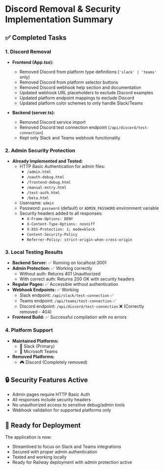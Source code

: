 # Discord Removal & Security Implementation Summary

## ✅ Completed Tasks

### 1. Discord Removal
- **Frontend (App.tsx):**
  - Removed Discord from platform type definitions (`'slack' | 'teams'` only)
  - Removed Discord from platform selector buttons
  - Removed Discord webhook help section and documentation
  - Updated webhook URL placeholders to exclude Discord examples
  - Updated platform endpoint mappings to exclude Discord
  - Updated platform color schemes to only handle Slack/Teams

- **Backend (server.ts):**
  - Removed Discord service import
  - Removed Discord test connection endpoint (`/api/discord/test-connection`)
  - Kept only Slack and Teams webhook functionality

### 2. Admin Security Protection
- **Already Implemented and Tested:**
  - HTTP Basic Authentication for admin files:
    - `/admin.html`
    - `/oauth-debug.html` 
    - `/frontend-debug.html`
    - `/manual-entry.html`
    - `/test-auth.html`
    - `/beta.html`
  - Username: `admin`
  - Password: `password` (default) or `ADMIN_PASSWORD` environment variable
  - Security headers added to all responses:
    - `X-Frame-Options: DENY`
    - `X-Content-Type-Options: nosniff`
    - `X-XSS-Protection: 1; mode=block`
    - `Content-Security-Policy`
    - `Referrer-Policy: strict-origin-when-cross-origin`

### 3. Local Testing Results
- **Backend Server:** ✅ Running on localhost:3001
- **Admin Protection:** ✅ Working correctly
  - Without auth: Returns 401 Unauthorized
  - With correct auth: Returns 200 OK with security headers
- **Regular Pages:** ✅ Accessible without authentication  
- **Webhook Endpoints:** ✅ Working
  - Slack endpoint: `/api/slack/test-connection` ✅
  - Teams endpoint: `/api/teams/test-connection` ✅  
  - Discord endpoint: `/api/discord/test-connection` ❌ (Correctly removed - 404)
- **Frontend Build:** ✅ Successful compilation with no errors

### 4. Platform Support
- **Maintained Platforms:**
  - 💬 Slack (Primary)
  - 💼 Microsoft Teams
- **Removed Platforms:**
  - 🎮 Discord (Completely removed)

## 🔒 Security Features Active
- Admin pages require HTTP Basic Auth
- All responses include security headers
- No unauthorized access to sensitive debug/admin tools
- Webhook validation for supported platforms only

## 🚀 Ready for Deployment
The application is now:
- Streamlined to focus on Slack and Teams integrations
- Secured with proper admin authentication
- Tested and working locally
- Ready for Railway deployment with admin protection active
